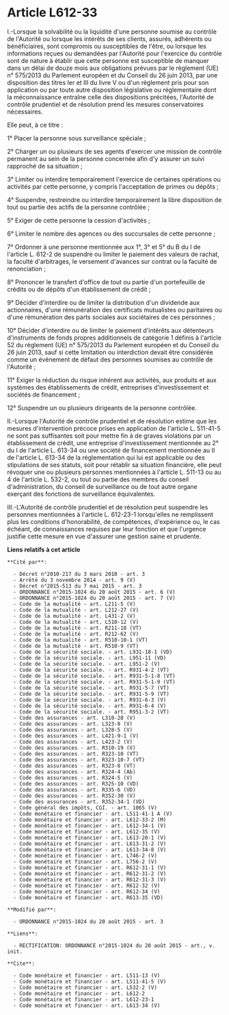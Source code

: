# Article L612-33

I.-Lorsque la solvabilité ou la liquidité d'une personne soumise au contrôle de l'Autorité ou lorsque les intérêts de ses
clients, assurés, adhérents ou bénéficiaires, sont compromis ou susceptibles de l'être, ou lorsque les informations reçues ou
demandées par l'Autorité pour l'exercice du contrôle sont de nature à établir que cette personne est susceptible de manquer
dans un délai de douze mois aux obligations prévues par le règlement (UE) n° 575/2013 du Parlement européen et du Conseil du
26 juin 2013, par une disposition des titres Ier et III du livre V ou d'un règlement pris pour son application ou par toute
autre disposition législative ou réglementaire dont la méconnaissance entraîne celle des dispositions précitées, l'Autorité
de contrôle prudentiel et de résolution prend les mesures conservatoires nécessaires. 

Elle peut, à ce titre : 

1° Placer la personne sous surveillance spéciale ; 

2° Charger un ou plusieurs de ses agents d'exercer une mission de contrôle permanent au sein de la personne concernée afin
d'y assurer un suivi rapproché de sa situation ; 

3° Limiter ou interdire temporairement l'exercice de certaines opérations ou activités par cette personne, y compris
l'acceptation de primes ou dépôts ; 

4° Suspendre, restreindre ou interdire temporairement la libre disposition de tout ou partie des actifs de la personne
contrôlée ; 

5° Exiger de cette personne la cession d'activités ; 

6° Limiter le nombre des agences ou des succursales de cette personne ; 

7° Ordonner à une personne mentionnée aux 1°, 3° et 5° du B du I de l'article L. 612-2 de suspendre ou limiter le paiement
des valeurs de rachat, la faculté d'arbitrages, le versement d'avances sur contrat ou la faculté de renonciation ; 

8° Prononcer le transfert d'office de tout ou partie d'un portefeuille de crédits ou de dépôts d'un établissement de
crédit ; 

9° Décider d'interdire ou de limiter la distribution d'un dividende aux actionnaires, d'une rémunération des certificats
mutualistes ou paritaires ou d'une rémunération des parts sociales aux sociétaires de ces personnes ; 

10° Décider d'interdire ou de limiter le paiement d'intérêts aux détenteurs d'instruments de fonds propres additionnels de
catégorie 1 définis à l'article 52 du règlement (UE) n° 575/2013 du Parlement européen et du Conseil du 26 juin 2013, sauf si
cette limitation ou interdiction devait être considérée comme un événement de défaut des personnes soumises au contrôle de
l'Autorité ; 

11° Exiger la réduction du risque inhérent aux activités, aux produits et aux systèmes des établissements de crédit,
entreprises d'investissement et sociétés de financement ; 

12° Suspendre un ou plusieurs dirigeants de la personne contrôlée. 

II.-Lorsque l'Autorité de contrôle prudentiel et de résolution estime que les mesures d'intervention précoce prises en
application de l'article L. 511-41-5 ne sont pas suffisantes soit pour mettre fin à de graves violations par un établissement
de crédit, une entreprise d'investissement mentionnée au 2° du I de l'article L. 613-34 ou une société de financement
mentionnée au II de l'article L. 613-34 de la réglementation qui lui est applicable ou des stipulations de ses statuts, soit
pour rétablir sa situation financière, elle peut révoquer une ou plusieurs personnes mentionnées à l'article L. 511-13 ou au
4 de l'article L. 532-2, ou tout ou partie des membres du conseil d'administration, du conseil de surveillance ou de tout
autre organe exerçant des fonctions de surveillance équivalentes. 

III.-L'Autorité de contrôle prudentiel et de résolution peut suspendre les personnes mentionnées à l'article L. 612-23-1
lorsqu'elles ne remplissent plus les conditions d'honorabilité, de compétences, d'expérience ou, le cas échéant, de
connaissances requises par leur fonction et que l'urgence justifie cette mesure en vue d'assurer une gestion saine et
prudente.

**Liens relatifs à cet article**

	**Cité par**:

	  - Décret n°2010-217 du 3 mars 2010 - art. 3
	  - Arrêté du 3 novembre 2014 - art. 9 (V)
	  - Décret n°2015-513 du 7 mai 2015 - art. 3
	  - ORDONNANCE n°2015-1024 du 20 août 2015 - art. 6 (V)
	  - ORDONNANCE n°2015-1024 du 20 août 2015 - art. 7 (V)
	  - Code de la mutualité - art. L211-5 (V)
	  - Code de la mutualité - art. L212-27 (V)
	  - Code de la mutualité - art. L431-2 (V)
	  - Code de la mutualité - art. L510-12 (V)
	  - Code de la mutualité - art. R211-18 (VT)
	  - Code de la mutualité - art. R212-62 (V)
	  - Code de la mutualité - art. R510-10-1 (VT)
	  - Code de la mutualité - art. R510-9 (VT)
	  - Code de la sécurité sociale. - art. L931-18-1 (VD)
	  - Code de la sécurité sociale. - art. L951-11 (VD)
	  - Code de la sécurité sociale. - art. L951-2 (V)
	  - Code de la sécurité sociale. - art. R931-4-2 (VT)
	  - Code de la sécurité sociale. - art. R931-5-1-8 (VT)
	  - Code de la sécurité sociale. - art. R931-5-1-9 (VT)
	  - Code de la sécurité sociale. - art. R931-5-7 (VT)
	  - Code de la sécurité sociale. - art. R931-5-9 (VT)
	  - Code de la sécurité sociale. - art. R931-6-3 (V)
	  - Code de la sécurité sociale. - art. R931-6-4 (V)
	  - Code de la sécurité sociale. - art. R951-3-2 (VT)
	  - Code des assurances - art. L310-28 (V)
	  - Code des assurances - art. L323-8 (V)
	  - Code des assurances - art. L328-5 (V)
	  - Code des assurances - art. L421-9-1 (V)
	  - Code des assurances - art. L423-2 (V)
	  - Code des assurances - art. R310-19 (V)
	  - Code des assurances - art. R323-10 (VT)
	  - Code des assurances - art. R323-10-7 (VT)
	  - Code des assurances - art. R323-8 (VT)
	  - Code des assurances - art. R324-4 (Ab)
	  - Code des assurances - art. R324-5 (V)
	  - Code des assurances - art. R325-10 (VD)
	  - Code des assurances - art. R335-6 (VD)
	  - Code des assurances - art. R352-30 (V)
	  - Code des assurances - art. R352-34-1 (VD)
	  - Code général des impôts, CGI. - art. 1065 (V)
	  - Code monétaire et financier - art. L511-41-1 A (V)
	  - Code monétaire et financier - art. L612-33-2 (M)
	  - Code monétaire et financier - art. L612-34-1 (V)
	  - Code monétaire et financier - art. L612-35 (V)
	  - Code monétaire et financier - art. L613-20-1 (V)
	  - Code monétaire et financier - art. L613-31-2 (V)
	  - Code monétaire et financier - art. L613-34-8 (V)
	  - Code monétaire et financier - art. L746-2 (V)
	  - Code monétaire et financier - art. L756-2 (V)
	  - Code monétaire et financier - art. R612-31-1 (V)
	  - Code monétaire et financier - art. R612-31-2 (V)
	  - Code monétaire et financier - art. R612-31-3 (V)
	  - Code monétaire et financier - art. R612-32 (V)
	  - Code monétaire et financier - art. R612-34 (V)
	  - Code monétaire et financier - art. R613-35 (VD)

	**Modifié par**:

	  - ORDONNANCE n°2015-1024 du 20 août 2015 - art. 3

	**Liens**:

	  - RECTIFICATION: ORDONNANCE n°2015-1024 du 20 août 2015 - art., v. init.

	**Cite**:

	  - Code monétaire et financier - art. L511-13 (V)
	  - Code monétaire et financier - art. L511-41-5 (V)
	  - Code monétaire et financier - art. L532-2 (V)
	  - Code monétaire et financier - art. L612-2
	  - Code monétaire et financier - art. L612-23-1
	  - Code monétaire et financier - art. L613-34 (V)
